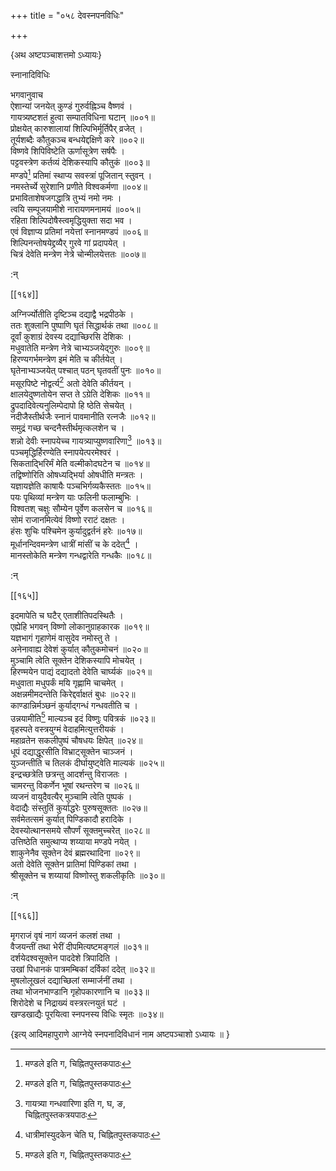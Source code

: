 +++
title = "०५८ देवस्नपनविधिः"

+++

\{अथ अष्टपञ्चाशत्तमो ऽध्यायः\}

स्नानादिविधिः  
    
भगवानुवाच  
ऐशान्यां जनयेत् कुण्डं गुरुर्वह्निञ्च वैष्णवं   ।  
गायत्र्यष्टशतं हुत्वा सम्पातविधिना घटान्   ॥००१॥  
प्रोक्षयेत् कारुशालायां शिल्पिभिर्मूर्तिपैर् व्रजेत् ।  
तूर्यशब्दैः कौतुकञ्च बन्धयेद्दक्षिणे करे ॥००२॥  
विष्णवे शिपिविष्टेति ऊर्णासूत्रेण सर्षपैः   ।  
पट्टवस्त्रेण कर्तव्यं देशिकस्यापि कौतुकं ॥००३॥  
मण्डपे[^१] प्रतिमां स्थाप्य सवस्त्रां पूजितान् स्तुवन्   ।  
नमस्तेर्च्ये सुरेशानि प्रणीते विश्वकर्मणा ॥००४॥  
प्रभाविताशेषजगद्धात्रि तुभ्यं नमो नमः ।  
त्वयि सम्पूजयामीशे नारायणमनामयं ॥००५॥  
रहिता शिल्पिदोषैस्त्वमृद्धियुक्ता सदा भव ।  
एवं विज्ञाप्य प्रतिमां नयेत्तां स्नानमण्डपं   ॥००६॥  
शिल्पिनन्तोषयेद्द्रव्यैर् गुरवे गां प्रदापयेत् ।  
चित्रं देवेति मन्त्रेण नेत्रे चोन्मीलयेत्ततः ॥००७॥  
    
:न्  
    
[^१]: मण्डले इति ग, चिह्नितपुस्तकपाठः  

[[१६४]]
    
अग्निर्ज्योतीति दृष्टिञ्च दद्याद्वै भद्रपीठके ।  
ततः शुक्लानि पुष्पाणि घृतं सिद्धार्थकं तथा   ॥००८॥  
दूर्वां कुशाग्रं देवस्य दद्याच्छिरसि देशिकः ।  
मधुवातेति मन्त्रेण नेत्रे चाभ्यञ्जयेद्गुरुः ॥००९॥  
हिरण्यगर्भमन्त्रेण इमं मेति च कीर्तयेत् ।  
घृतेनाभ्यञ्जयेत् पश्चात् पठन् घृतवतीं पुनः   ॥०१०॥  
मसूरपिष्टे नोद्वर्त्य[^१] अतो देवेति कीर्तयन् ।  
क्षालयेदुष्णतोयेन सप्त ते ऽग्रेति देशिकः ॥०११॥  
द्रुपदादिवेत्यनुलिम्पेदापो हि ष्ठेति सेचयेत् ।  
नदीजैस्तीर्थजैः स्नानं पावमानीति रत्नजैः   ॥०१२॥  
समुद्रं गच्छ चन्दनैस्तीर्थमृत्कलशेन च ।  
शन्नो देवीः स्नापयेच्च गायत्र्याप्युष्णवारिणा[^२]   ॥०१३॥  
पञ्चमृद्धिर्हिरण्येति स्नापयेत्परमेश्वरं ।  
सिकताद्भिरिर्मं मेति वल्मीकोदघटेन च ॥०१४॥  
तद्विष्णोरिति ओषध्यद्भिर्या ओषधीति मन्त्रतः ।  
यज्ञायज्ञेति काषायैः पञ्चभिर्गव्यकैस्ततः ॥०१५॥  
पयः पृथिव्यां मन्त्रेण याः फलिनी फलाम्बुभिः   ।  
विश्वतश् चक्षुः सौम्येन पूर्वेण कलसेन च ॥०१६॥  
सोमं राजानमित्येवं विष्णो रराटं दक्षतः   ।  
हंसः शुचिः पश्चिमेन कुर्यादुद्वर्तनं हरेः   ॥०१७॥  
मूर्धानन्दिवमन्त्रेण धात्रीं मांसीं च के ददेत्[^३]   ।  
मानस्तोकेति मन्त्रेण गन्धद्वारेति गन्धकैः ॥०१८॥  
    
:न्  
    
[^१]: मयूरपिच्छेनोद्वर्त्य इति घ, चिह्नितपुस्तकपाठः  
    
[^२]: गायत्र्या गन्धवारिणा इति ग, घ, ङ,  
चिह्नितपुस्तकत्रयपाठः  
    
[^३]: धात्रीमांस्युदकेन चेति घ, चिह्नितपुस्तकपाठः  

[[१६५]]
    
इदमापेति च घटैर् एताशीतिपदस्थितैः ।  
एह्येहि भगवन् विष्णो लोकानुग्राहकारक ॥०१९॥  
यज्ञभागं गृहाणेमं वासुदेव नमोस्तु ते ।  
अनेनावाह्य देवेशं कुर्यात् कौतुकमोचनं ॥०२०॥  
मुञ्चामि त्वेति सूक्तेन देशिकस्यापि मोचयेत् ।  
हिरण्मयेन पाद्यं दद्यादतो देवेति चार्घ्यकं ॥०२१॥  
मधुवाता मधुपर्कं मयि गृह्णामि चाचमेत् ।  
अक्षन्नमीमदन्तेति किरेद्दर्वाक्षतं बुधः ॥०२२॥  
काण्डान्निर्मञ्छनं कुर्याद्गन्धं गन्धवतीति च   ।  
उन्नयामीति[^१] माल्यञ्च इदं विष्णुः पवित्रकं   ॥०२३॥  
वृहस्पते वस्त्रयुग्मं वेदाहमित्युत्तरीयकं ।  
महाव्रतेन सकलीपुष्पं चौषधयः क्षिपेत् ॥०२४॥  
धूपं दद्याद्धूरसीति विभ्राट्सूक्तेन चाञ्जनं   ।  
युञ्जन्तीति च तिलकं दीर्घायुष्ट्वेति माल्यकं ॥०२५॥  
इन्द्रच्छत्रेति छत्रन्तु आदर्शन्तु विराजतः ।  
चामरन्तु विकर्णेन भूषां रथन्तरेण च ॥०२६॥  
व्यजनं वायुदैवत्यैर् मुञ्चामि त्वेति पुष्पकं ।  
वेदाद्यैः संस्तुतिं कुर्याद्धरेः पुरुषसूक्ततः   ॥०२७॥  
सर्वमेतत्समं कुर्यात् पिण्डिकादौ हरादिके ।  
देवस्योत्थानसमये सौपर्णं सूक्तमुच्चरेत् ॥०२८॥  
उत्तिष्ठेति समुत्थाप्य शय्याया मण्डपे नयेत् ।  
शाकुनेनैव सूक्तेन देवं ब्रह्मरथादिना ॥०२९॥  
अतो देवेति सूक्तेन प्रातिमां पिण्डिकां तथा ।  
श्रीसूक्तेन च शय्यायां विष्णोस्तु शकलीकृतिः   ॥०३०॥  
    
:न्  
    
[^१]: तत्त्वायामीति घ, चिह्नितपुस्तकपाठः  

[[१६६]]
    
मृगराजं वृषं नागं व्यजनं कलशं तथा   ।  
वैजयन्तीं तथा भेरीं दीपमित्यष्टमङ्गलं   ॥०३१॥  
दर्शयेदश्वसूक्तेन पाददेशे त्रिपादिति ।  
उखां पिधानकं पात्रमम्बिकां दर्विकां ददेत्   ॥०३२॥  
मुषलोलूखलं दद्याच्छिलां सम्मार्जनीं तथा   ।  
तथा भोजनभाण्डानि गृहोपकारणानि च ॥०३३॥  
शिरोदेशे च निद्राख्यं वस्त्ररत्नयुतं घटं ।  
खण्डखाद्यैः पूरयित्वा स्नपनस्य विधिः स्मृतः   ॥०३४॥  
    
\{इत्य् आदिमहापुराणे आग्नेये स्नपनादिविधानं नाम अष्टपञ्चाशो ऽध्यायः ॥  }
    
